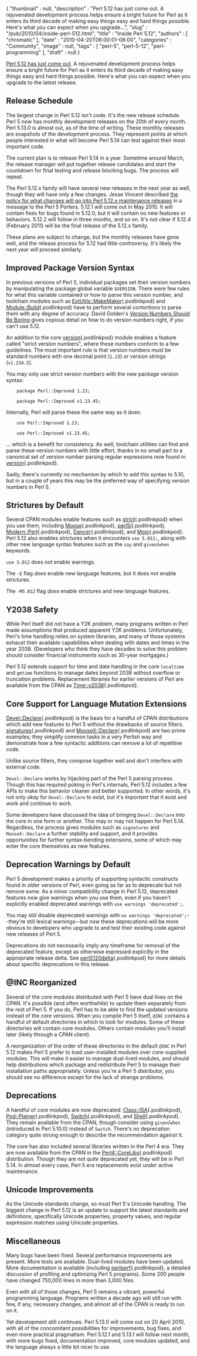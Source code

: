{
   "thumbnail" : null,
   "description" : "Perl 5.12 has just come out. A rejuvenated development process helps ensure a bright future for Perl as it enters its third decade of making easy things easy and hard things possible. Here's what you can expect when you upgrade...",
   "slug" : "/pub/2010/04/inside-perl-512.html",
   "title" : "Inside Perl 5.12",
   "authors" : [
      "chromatic"
   ],
   "date" : "2010-04-20T06:00:01-08:00",
   "categories" : "Community",
   "image" : null,
   "tags" : [
      "perl-5",
      "perl-5-12",
      "perl-programming"
   ],
   "draft" : null
}





[Perl 5.12 has just come
out](http://news.perlfoundation.org/2010/04/perl-512-released.html). A
rejuvenated development process helps ensure a bright future for Perl as
it enters its third decade of making easy things easy and hard things
possible. Here's what you can expect when you upgrade to the latest
release.

**Release Schedule**
--------------------

The largest change in Perl 5.12 isn't code. It's the new release
schedule. Perl 5 now has monthly development releases on the 20th of
every month. Perl 5.13.0 is almost out, as of the time of writing. These
monthly releases are snapshots of the development process. They
represent points at which people interested in what will become Perl
5.14 can test against their most important code.

The current plan is to release Perl 5.14 in a year. Sometime around
March, the release manager will put together release candidates and
start the countdown for final testing and release blocking bugs. The
process will repeat.

The Perl 5.12.x family will have several new releases in the next year
as well, though they will have only a few changes. Jesse Vincent
described [the policy for what changes will go into Perl 5.12.x
maintenance
releases](http://www.nntp.perl.org/group/perl.perl5.porters/2010/04/msg158635.html)
in a message to the Perl 5 Porters. 5.12.1 will come out in May 2010. It
will contain fixes for bugs found in 5.12.0, but it will contain no new
features or behaviors. 5.12.2 will follow in three months, and so on.
It's not clear if 5.12.4 (February 2011) will be the final release of
the 5.12.x family.

These plans are subject to change, but the monthly releases have gone
well, and the release process for 5.12 had little controversy. It's
likely the next year will proceed similarly.

**Improved Package Version Syntax**
-----------------------------------

In previous versions of Perl 5, individual packages set their version
numbers by manipulating the package global variable `$VERSION`. There
were few rules for what this variable contained or how to parse this
version number, and toolchain modules such as
[ExtUtils::MakeMaker](http://search.cpan.org/perldoc?ExtUtils%3A%3AMakeMaker){.podlinkpod}
and
[Module::Build](http://search.cpan.org/perldoc?Module%3A%3ABuild){.podlinkpod}
have to perform several contortions to parse them with any degree of
accuracy. David Golden's [Version Numbers Should Be
Boring](http://www.dagolden.com/index.php/369/version-numbers-should-be-boring/)
gives copious detail on how to do version numbers right, if you can't
use 5.12.

An addition to the core
[version](http://search.cpan.org/perldoc?version){.podlinkpod} module
enables a feature called "strict version numbers", where these numbers
conform to a few guidelines. The most important rule is that version
numbers must be standard numbers with one decimal point (`1.23`) *or*
version strings (`v1.234.5`).

You may only use strict version numbers with the new package version
syntax:

        package Perl::Improved 1.23;

        package Perl::Improved v1.23.45;

Internally, Perl will parse these the same way as it does:

        use Perl::Improved 1.23;

        use Perl::Improved v1.23.45;

... which is a benefit for consistency. As well, toolchain utilities can
find and parse these version numbers with little effort, thanks in no
small part to a canonical set of version number parsing regular
expressions now found in
[version](http://search.cpan.org/perldoc?version){.podlinkpod}.

Sadly, there's currently no mechanism by which to add this syntax to
5.10, but in a couple of years this may be the preferred way of
specifying version numbers in Perl 5.

**Strictures by Default**
-------------------------

Several CPAN modules enable features such as
[strict](http://search.cpan.org/perldoc?strict){.podlinkpod} when you
use them, including
[Moose](http://search.cpan.org/perldoc?Moose){.podlinkpod},
[perl5i](http://search.cpan.org/perldoc?perl5i){.podlinkpod},
[Modern::Perl](http://search.cpan.org/perldoc?Modern%3A%3APerl){.podlinkpod},
[Dancer](http://search.cpan.org/perldoc?Dancer){.podlinkpod}, and
[Mojo](http://search.cpan.org/perldoc?Mojo){.podlinkpod}. Perl 5.12 also
enables strictures when it encounters `use 5.012;`, along with other new
language syntax features such as the `say` and `given`/`when` keywords.

`use 5.012` does *not* enable warnings.

The `-E` flag *does* enable new language features, but it does *not*
enable strictures.

The `-M5.012` flag *does* enable strictures and new language features.

**Y2038 Safety**
----------------

While Perl itself did not have a Y2K problem, many programs written in
Perl made assumptions that produced apparent Y2K problems.
Unfortunately, Perl's time handling relies on system libraries, and many
of those systems exhaust their available capabilities when dealing with
dates and times in the year 2038. (Developers who think they have
decades to solve this problem should consider financial instruments such
as 30-year mortgages.)

Perl 5.12 extends support for time and date handling in the core
`localtime` and `gmtime` functions to manage dates beyond 2038 without
overflow or truncation problems. Replacement libraries for earlier
versions of Perl are available from the CPAN as
[Time::y2038](http://search.cpan.org/perldoc?Time%3A%3Ay2038){.podlinkpod}.

**Core Support for Language Mutation Extensions**
-------------------------------------------------

[Devel::Declare](http://search.cpan.org/perldoc?Devel%3A%3ADeclare){.podlinkpod}
is the basis for a handful of CPAN distributions which add new features
to Perl 5 without the drawbacks of source filters.
[signatures](http://search.cpan.org/perldoc?signatures){.podlinkpod} and
[MooseX::Declare](http://search.cpan.org/perldoc?MooseX%3A%3ADeclare){.podlinkpod}
are two prime examples; they simplify common tasks in a very Perlish way
and demonstrate how a few syntactic additions can remove a lot of
repetitive code.

Unlike source filters, they compose together well and don't interfere
with external code.

`Devel::Declare` works by hijacking part of the Perl 5 parsing process.
Though this has required poking in Perl's internals, Perl 5.12 includes
a few APIs to make this behavior cleaner and better supported. In other
words, it's not only *okay* for `Devel::Declare` to exist, but it's
*important* that it exist and work and continue to work.

Some developers have discussed the idea of bringing `Devel::Declare`
into the core in one form or another. This may or may not happen for
Perl 5.14. Regardless, the process gives modules such as `signatures`
and `MooseX::Declare` a further stability and support, and it provides
opportunities for further syntax-bending extensions, some of which may
enter the core themselves as new features.

**Deprecation Warnings by Default**
-----------------------------------

Perl 5 development makes a priority of supporting syntactic constructs
found in older versions of Perl, even going as far as to deprecate but
not remove some. As a minor compatibility change in Perl 5.12,
deprecated features now give warnings when you use them, even if you
haven't explicitly enabled deprecated warnings with
`use warnings 'deprecated';`.

You may still disable deprecated warnings with
`no warnings 'deprecated';`--they're still lexical warnings--but now
these deprecations will be more obvious to developers who upgrade to and
test their existing code against new releases of Perl 5.

Deprecations do not necessarily imply any timeframe for removal of the
deprecated feature, except as otherwise expressed explicitly in the
appropriate release delta. See
[perl5120delta](http://search.cpan.org/perldoc?perl5120delta){.podlinkpod}
for more details about specific deprecations in this release.

**@INC Reorganized**
--------------------

Several of the core modules distributed with Perl 5 have dual lives on
the CPAN. It's possible (and often worthwhile) to update them separately
from the rest of Perl 5. If you do, Perl has to be able to find the
updated versions instead of the core versions. When you compile Perl 5
itself, `@INC` contains a handful of default directories in which to
look for modules. Some of these directories will contain core modules.
Others contain modules you'll install later (likely through a CPAN
client).

A reorganization of the order of these directories in the default `@INC`
in Perl 5.12 makes Perl 5 prefer to load user-installed modules over
core-supplied modules. This will make it easier to manage dual-lived
modules, and should help distributions which package and redistribute
Perl 5 to manage their installation paths appropriately. Unless you're a
Perl 5 distributor, you should see no difference except for the lack of
strange problems.

**Deprecations**
----------------

A handful of core modules are now deprecated:
[Class::ISA](http://search.cpan.org/perldoc?Class%3A%3AISA){.podlinkpod},
[Pod::Plainer](http://search.cpan.org/perldoc?Pod%3A%3APlainer){.podlinkpod},
[Switch](http://search.cpan.org/perldoc?Switch){.podlinkpod}, and
[Shell](http://search.cpan.org/perldoc?Shell){.podlinkpod}. They remain
available from the CPAN, though consider using `given`/`when`
(introduced in Perl 5.10.0) instead of `Switch`. There's no deprecation
category quite strong enough to describe the recommendation against it.

The core has also included several libraries written in the Perl 4 era.
They are now available from the CPAN in the
[Perl4::CoreLibs](http://search.cpan.org/perldoc?Perl4%3A%3ACoreLibs){.podlinkpod}
distribution. Though they are not *quite* deprecated yet, they will be
in Perl 5.14. In almost every case, Perl 5 era replacements exist under
active maintenance.

**Unicode Improvements**
------------------------

As the Unicode standards change, so must Perl 5's Unicode handling. The
biggest change in Perl 5.12 is an update to support the latest standards
and definitions, specifically Unicode properties, property values, and
regular expression matches using Unicode properties.

**Miscellaneous**
-----------------

Many bugs have been fixed. Several performance improvements are present.
More tests are available. Dual-lived modules have been updated. More
documentation is available (including
[perlperf](http://search.cpan.org/perldoc?perlperf){.podlinkpod}, a
detailed discussion of profiling and optimizing Perl 5 programs). Some
200 people have changed 750,000 lines in more than 3,000 files.

Even with all of those changes, Perl 5 remains a vibrant, powerful
programming language. Programs written a decade ago will still run with
few, if any, necessary changes, and almost all of the CPAN is ready to
run on it.

Yet development still continues. Perl 5.13.0 will come out on 20 April
2010, with all of the concomitant possibilities for improvements, bug
fixes, and even more practical pragmatism. Perl 5.12.1 and 5.13.1 will
follow next month, with more bugs fixed, documentation improved, core
modules updated, and the language always a little bit nicer to use.


